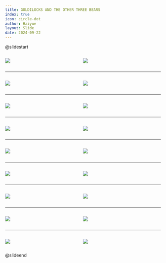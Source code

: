 ```yaml
---
title: GOLDILOCKS AND THE OTHER THREE BEARS
index: true
icon: circle-dot
author: Haiyue
layout: Slide
date: 2024-09-22
---
```

 
@slidestart

<div style="display:flex">
<div style="flex:1">

![](https://raw.githubusercontent.com/yclord/reading/refs/heads/master/english/Level-P/GOLDILOCKS%20AND%20THE%20OTHER%20THREE%20BEARS/001.webp)
</div>
<div style="flex:1">

![](https://raw.githubusercontent.com/yclord/reading/refs/heads/master/english/Level-P/GOLDILOCKS%20AND%20THE%20OTHER%20THREE%20BEARS/002.webp)
</div>
</div>

---

<div style="display:flex">
<div style="flex:1">

![](https://raw.githubusercontent.com/yclord/reading/refs/heads/master/english/Level-P/GOLDILOCKS%20AND%20THE%20OTHER%20THREE%20BEARS/003.webp)
</div>
<div style="flex:1">

![](https://raw.githubusercontent.com/yclord/reading/refs/heads/master/english/Level-P/GOLDILOCKS%20AND%20THE%20OTHER%20THREE%20BEARS/004.webp)
</div>
</div>

---

<div style="display:flex">
<div style="flex:1">

![](https://raw.githubusercontent.com/yclord/reading/refs/heads/master/english/Level-P/GOLDILOCKS%20AND%20THE%20OTHER%20THREE%20BEARS/005.webp)
</div>
<div style="flex:1">

![](https://raw.githubusercontent.com/yclord/reading/refs/heads/master/english/Level-P/GOLDILOCKS%20AND%20THE%20OTHER%20THREE%20BEARS/006.webp)
</div>
</div>

---

<div style="display:flex">
<div style="flex:1">

![](https://raw.githubusercontent.com/yclord/reading/refs/heads/master/english/Level-P/GOLDILOCKS%20AND%20THE%20OTHER%20THREE%20BEARS/007.webp)
</div>
<div style="flex:1">

![](https://raw.githubusercontent.com/yclord/reading/refs/heads/master/english/Level-P/GOLDILOCKS%20AND%20THE%20OTHER%20THREE%20BEARS/008.webp)
</div>
</div>

---

<div style="display:flex">
<div style="flex:1">

![](https://raw.githubusercontent.com/yclord/reading/refs/heads/master/english/Level-P/GOLDILOCKS%20AND%20THE%20OTHER%20THREE%20BEARS/009.webp)
</div>
<div style="flex:1">

![](https://raw.githubusercontent.com/yclord/reading/refs/heads/master/english/Level-P/GOLDILOCKS%20AND%20THE%20OTHER%20THREE%20BEARS/010.webp)
</div>
</div>

---

<div style="display:flex">
<div style="flex:1">

![](https://raw.githubusercontent.com/yclord/reading/refs/heads/master/english/Level-P/GOLDILOCKS%20AND%20THE%20OTHER%20THREE%20BEARS/011.webp)
</div>
<div style="flex:1">

![](https://raw.githubusercontent.com/yclord/reading/refs/heads/master/english/Level-P/GOLDILOCKS%20AND%20THE%20OTHER%20THREE%20BEARS/012.webp)
</div>
</div>

---

<div style="display:flex">
<div style="flex:1">

![](https://raw.githubusercontent.com/yclord/reading/refs/heads/master/english/Level-P/GOLDILOCKS%20AND%20THE%20OTHER%20THREE%20BEARS/013.webp)
</div>
<div style="flex:1">

![](https://raw.githubusercontent.com/yclord/reading/refs/heads/master/english/Level-P/GOLDILOCKS%20AND%20THE%20OTHER%20THREE%20BEARS/014.webp)
</div>
</div>

---

<div style="display:flex">
<div style="flex:1">

![](https://raw.githubusercontent.com/yclord/reading/refs/heads/master/english/Level-P/GOLDILOCKS%20AND%20THE%20OTHER%20THREE%20BEARS/015.webp)
</div>
<div style="flex:1">

![](https://raw.githubusercontent.com/yclord/reading/refs/heads/master/english/Level-P/GOLDILOCKS%20AND%20THE%20OTHER%20THREE%20BEARS/016.webp)
</div>
</div>

---

<div style="display:flex">
<div style="flex:1">

![](https://raw.githubusercontent.com/yclord/reading/refs/heads/master/english/Level-P/GOLDILOCKS%20AND%20THE%20OTHER%20THREE%20BEARS/017.webp)
</div>
<div style="flex:1">

![](https://raw.githubusercontent.com/yclord/reading/refs/heads/master/english/Level-P/GOLDILOCKS%20AND%20THE%20OTHER%20THREE%20BEARS/018.webp)
</div>
</div>

@slideend
